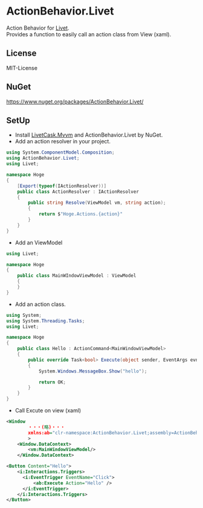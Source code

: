 # ActionBehavior.Livet

Action Behavior for [Livet](https://github.com/runceel/Livet).  
Provides a function to easily call an action class from View (xaml).

## License

MIT-License


## NuGet

https://www.nuget.org/packages/ActionBehavior.Livet/

## SetUp

* Install [LivetCask.Mvvm](https://www.nuget.org/packages/LivetCask.Mvvm/) and ActionBehavior.Livet by NuGet.
* Add an action resolver in your project.

```cs
using System.ComponentModel.Composition;
using ActionBehavior.Livet;
using Livet;

namespace Hoge
{
    [Export(typeof(IActionResolver))]
    public class ActionResolver : IActionResolver
    {
        public string Resolve(ViewModel vm, string action);
        {
            return $"Hoge.Actions.{action}"
        }
    }
}
```

* Add an ViewModel

```cs
using Livet;

namespace Hoge
{
    public class MainWIndowViewModel : ViewModel
    {
    }
}
```

* Add an action class.

```cs
using System;
using System.Threading.Tasks;
using Livet;

namespace Hoge
{
    public class Hello : ActionCommand<MainWindowViewModel>
    {
        public override Task<bool> Execute(object sender, EventArgs evnt, object parameter)
        {
            System.Windows.MessageBox.Show("hello");

            return OK;
        }
    }
}


```

* Call Excute on view (xaml)

```xml
<Window 
        ・・・(略)・・・
        xmlns:ab="clr-namespace:ActionBehavior.Livet;assembly=ActionBehavior.Livet"
        >
    <Window.DataContext>
        <vm:MainWindowViewModel/>
    </Window.DataContext>

```
  
```xml
<Button Content="Hello">
    <i:Interactions.Triggers>
      <i:EventTrigger EventName="Click">
          <ab:Execute Action="Hello" />
      </i:EventTrigger>
    </i:Interactions.Triggers>
</Button>
```

